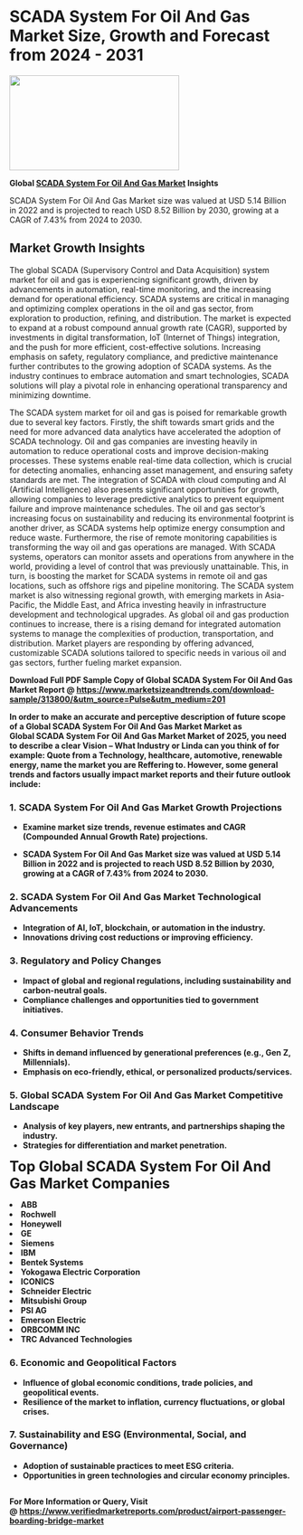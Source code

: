 <H1>SCADA System For Oil And Gas Market Size, Growth and Forecast from 2024 - 2031</H1><img class="aligncenter size-medium wp-image-584254" src="https://thirdeyenews.in/wp-content/uploads/2024/09/Global-Market-Research-300x168.jpeg" alt="" width="300" height="168" /><p><strong>Global&nbsp;<a href="https://www.marketsizeandtrends.com/download-sample/313800/&amp;utm_source=Pulse&amp;utm_medium=201">SCADA System For Oil And Gas Market</a> Insights</strong></p><p>SCADA System For Oil And Gas Market size was valued at USD 5.14 Billion in 2022 and is projected to reach USD 8.52 Billion by 2030, growing at a CAGR of 7.43% from 2024 to 2030.</p><p><h2>Market Growth Insights</h2> <p>The global SCADA (Supervisory Control and Data Acquisition) system market for oil and gas is experiencing significant growth, driven by advancements in automation, real-time monitoring, and the increasing demand for operational efficiency. SCADA systems are critical in managing and optimizing complex operations in the oil and gas sector, from exploration to production, refining, and distribution. The market is expected to expand at a robust compound annual growth rate (CAGR), supported by investments in digital transformation, IoT (Internet of Things) integration, and the push for more efficient, cost-effective solutions. Increasing emphasis on safety, regulatory compliance, and predictive maintenance further contributes to the growing adoption of SCADA systems. As the industry continues to embrace automation and smart technologies, SCADA solutions will play a pivotal role in enhancing operational transparency and minimizing downtime.</p> <p><strong></strong></p> <p>The SCADA system market for oil and gas is poised for remarkable growth due to several key factors. Firstly, the shift towards smart grids and the need for more advanced data analytics have accelerated the adoption of SCADA technology. Oil and gas companies are investing heavily in automation to reduce operational costs and improve decision-making processes. These systems enable real-time data collection, which is crucial for detecting anomalies, enhancing asset management, and ensuring safety standards are met. The integration of SCADA with cloud computing and AI (Artificial Intelligence) also presents significant opportunities for growth, allowing companies to leverage predictive analytics to prevent equipment failure and improve maintenance schedules. The oil and gas sector’s increasing focus on sustainability and reducing its environmental footprint is another driver, as SCADA systems help optimize energy consumption and reduce waste. Furthermore, the rise of remote monitoring capabilities is transforming the way oil and gas operations are managed. With SCADA systems, operators can monitor assets and operations from anywhere in the world, providing a level of control that was previously unattainable. This, in turn, is boosting the market for SCADA systems in remote oil and gas locations, such as offshore rigs and pipeline monitoring. The SCADA system market is also witnessing regional growth, with emerging markets in Asia-Pacific, the Middle East, and Africa investing heavily in infrastructure development and technological upgrades. As global oil and gas production continues to increase, there is a rising demand for integrated automation systems to manage the complexities of production, transportation, and distribution. Market players are responding by offering advanced, customizable SCADA solutions tailored to specific needs in various oil and gas sectors, further fueling market expansion.</p> <p><strong></p><p><span class=""><strong>Download Full PDF Sample Copy of Global SCADA System For Oil And Gas Market Report</strong> @ <a href="https://www.marketsizeandtrends.com/download-sample/313800/&amp;utm_source=Pulse&amp;utm_medium=201" target="_blank">https://www.marketsizeandtrends.com/download-sample/313800/&amp;utm_source=Pulse&amp;utm_medium=201</a></span></p><p>In order to make an accurate and perceptive description of future scope of a Global&nbsp;SCADA System For Oil And Gas Market Market as Global&nbsp;SCADA System For Oil And Gas Market Market of 2025, you need to describe a clear Vision &ndash; What Industry or Linda can you think of for example: Quote from a Technology, healthcare, automotive, renewable energy, name the market you are Reffering to. However, some general trends and factors usually impact market reports and their future outlook include:</p><h3>1.&nbsp;<strong>SCADA System For Oil And Gas Market Growth Projections</strong></h3><ul><li>Examine market size trends, revenue estimates and CAGR (Compounded Annual Growth Rate) projections.</li><li><p>SCADA System For Oil And Gas Market size was valued at USD 5.14 Billion in 2022 and is projected to reach USD 8.52 Billion by 2030, growing at a CAGR of 7.43% from 2024 to 2030.</p></li></ul><h3>2.&nbsp;<strong>SCADA System For Oil And Gas Market Technological Advancements</strong></h3><ul><li>Integration of AI, IoT, blockchain, or automation in the industry.</li><li>Innovations driving cost reductions or improving efficiency.</li></ul><h3>3.&nbsp;<strong>Regulatory and Policy Changes</strong></h3><ul><li>Impact of global and regional regulations, including sustainability and carbon-neutral goals.</li><li>Compliance challenges and opportunities tied to government initiatives.</li></ul><h3>4.&nbsp;<strong>Consumer Behavior Trends</strong></h3><ul><li>Shifts in demand influenced by generational preferences (e.g., Gen Z, Millennials).</li><li>Emphasis on eco-friendly, ethical, or personalized products/services.</li></ul><h3>5.&nbsp;<strong>Global SCADA System For Oil And Gas Market Competitive Landscape</strong></h3><ul><li>Analysis of key players, new entrants, and partnerships shaping the industry.</li><li>Strategies for differentiation and market penetration.</li></ul><p data-pm-slice="1 1 []"><span style="color: inherit; font-family: inherit; font-size: 25px;">Top Global SCADA System For Oil And Gas Market Companies</span></p><div class="" data-test-id=""><p><li>ABB</li><li> Rochwell</li><li> Honeywell</li><li> GE</li><li> Siemens</li><li> IBM</li><li> Bentek Systems</li><li> Yokogawa Electric Corporation</li><li> ICONICS</li><li> Schneider Electric</li><li> Mitsubishi Group</li><li> PSI AG</li><li> Emerson Electric</li><li> ORBCOMM INC</li><li> TRC Advanced Technologies</li></p></div><h3>6.&nbsp;<strong>Economic and Geopolitical Factors</strong></h3><ul><li>Influence of global economic conditions, trade policies, and geopolitical events.</li><li>Resilience of the market to inflation, currency fluctuations, or global crises.</li></ul><h3>7.&nbsp;<strong>Sustainability and ESG (Environmental, Social, and Governance)</strong></h3><ul><li>Adoption of sustainable practices to meet ESG criteria.</li><li>Opportunities in green technologies and circular economy principles.</li></ul><h2><strong style="font-size: 14px;">For More Information or Query, Visit @&nbsp;</strong><a style="background-color: #ffffff; font-size: 14px;" href="https://www.marketsizeandtrends.com/report/scada-system-for-oil-and-gas-market/" target="_blank">https://www.verifiedmarketreports.com/product/airport-passenger-boarding-bridge-market</a></h2>
